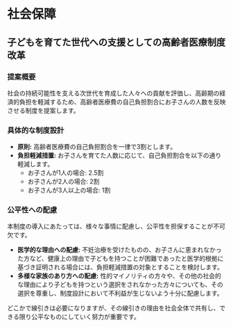 # 社会保障

## 子どもを育てた世代への支援としての高齢者医療制度改革

### 提案概要

社会の持続可能性を支える次世代を育成した人々への貢献を評価し、高齢期の経済的負担を軽減するため、高齢者医療費の自己負担割合にお子さんの人数を反映させる制度を提案します。

### 具体的な制度設計

*   **原則:** 高齢者医療費の自己負担割合を一律で3割とします。
*   **負担軽減措置:** お子さんを育てた人数に応じて、自己負担割合を以下の通り軽減します。
    *   お子さんが1人の場合: 2.5割
    *   お子さんが2人の場合: 2割
    *   お子さんが3人以上の場合: 1割

### 公平性への配慮

本制度の導入にあたっては、様々な事情に配慮し、公平性を担保することが不可欠です。

*   **医学的な理由への配慮:** 不妊治療を受けたものの、お子さんに恵まれなかった方など、健康上の理由で子どもを持つことが困難であったと医学的根拠に基づき証明される場合には、負担軽減措置の対象とすることを検討します。
*   **多様な家族のあり方への配慮:** 性的マイノリティの方々や、その他の社会的な理由により子どもを持つという選択をされなかった方々についても、その選択を尊重し、制度設計において不利益が生じないよう十分に配慮します。

どこかで線引きは必要になりますが、その線引きの理由を社会全体で共有し、できる限り公平なものにしていく努力が重要です。